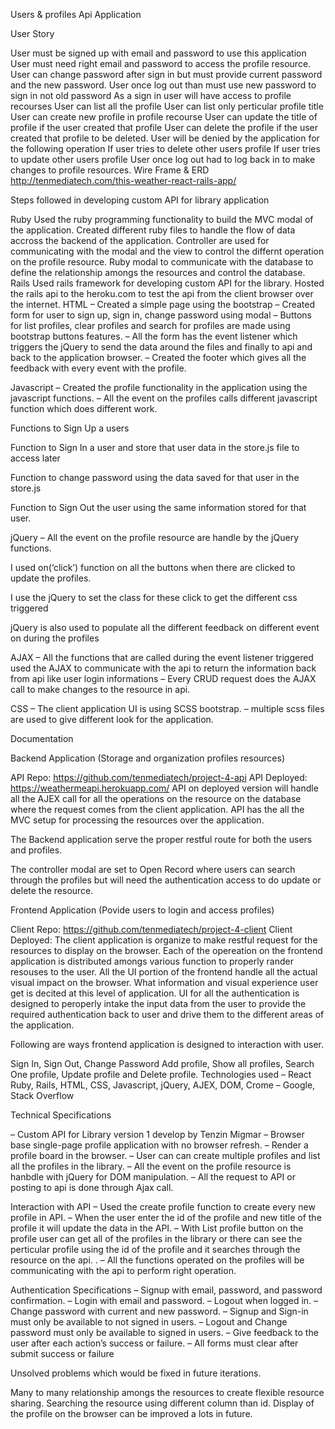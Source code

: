 Users & profiles Api Application

User Story

User must be signed up with email and password to use this application
User must need right email and password to access the profile resource.
User can change password after sign in but must provide current password and the new password.
User once log out than must use new password to sign in not old password
As a sign in user will have access to profile recourses
User can list all the profile
User can list only perticular profile title
User can create new profile in profile recourse
User can update the title of profile if the user created that profile
User can delete the profile if the user created that profile to be deleted.
User will be denied by the application for the following operation
If user tries to delete other users profile
If user tries to update other users profile
User once log out had to log back in to make changes to profile resources.
Wire Frame & ERD http://tenmediatech.com/this-weather-react-rails-app/

Steps followed in developing custom API for library application

Ruby
Used the ruby programming functionality to build the MVC modal of the application.
Created different ruby files to handle the flow of data accross the backend of the application.
Controller are used for communicating with the modal and the view to control the differnt operation on the profile resource.
Ruby modal to communicate with the database to define the relationship amongs the resources and control the database.
Rails
Used rails framework for developing custom API for the library.
Hosted the rails api to the heroku.com to test the api from the client browser over the internet.
HTML – Created a simple page using the bootstrap – Created form for user to sign up, sign in, change password using modal – Buttons for list profiles, clear profiles and search for profiles are made using bootstrap buttons features. – All the form has the event listener which triggers the jQuery to send the data around the files and finally to api and back to the application browser. – Created the footer which gives all the feedback with every event with the profile.

Javascript – Created the profile functionality in the application using the javascript functions. – All the event on the profiles calls different javascript function which does different work.

Functions to Sign Up a users

Function to Sign In a user and store that user data in the store.js file to access later

Function to change password using the data saved for that user in the store.js

Function to Sign Out the user using the same information stored for that user.

jQuery – All the event on the profile resource are handle by the jQuery functions.

I used on(‘click’) function on all the buttons when there are clicked to update the profiles.

I use the jQuery to set the class for these click to get the different css triggered

jQuery is also used to populate all the different feedback on different event on during the profiles

AJAX – All the functions that are called during the event listener triggered used the AJAX to communicate with the api to return the information back from api like user login informations – Every CRUD request does the AJAX call to make changes to the resource in api.

CSS – The client application UI is using SCSS bootstrap. – multiple scss files are used to give different look for the application.

Documentation

Backend Application (Storage and organization profiles resources)

API Repo: https://github.com/tenmediatech/project-4-api
API Deployed: https://weathermeapi.herokuapp.com/
API on deployed version will handle all the AJEX call for all the operations on the resource on the database where the request comes from the client application. API has the all the MVC setup for processing the resources over the application.

The Backend application serve the proper restful route for both the users and profiles.

The controller modal are set to Open Record where users can search through the profiles but will need the authentication access to do update or delete the resource.

Frontend Application (Povide users to login and access profiles)

Client Repo: https://github.com/tenmediatech/project-4-client
Client Deployed:
The client application is organize to make restful request for the resources to display on the browser. Each of the opereation on the frontend application is distributed amongs various function to properly rander resouses to the user. All the UI portion of the frontend handle all the actual visual impact on the browser. What information and visual experience user get is decited at this level of application. UI for all the authentication is designed to peroperly intake the input data from the user to provide the required authentication back to user and drive them to the different areas of the application.

Following are ways frontend application is designed to interaction with user.

Sign In, Sign Out, Change Password
Add profile, Show all profiles, Search One profile, Update profile and Delete profile.
Technologies used – React Ruby, Rails, HTML, CSS, Javascript, jQuery, AJEX, DOM, Crome – Google, Stack Overflow

Technical Specifications

– Custom API for Library version 1 develop by Tenzin Migmar – Browser base single-page profile application with no browser refresh. – Render a profile board in the browser. – User can can create multiple profiles and list all the profiles in the library. – All the event on the profile resource is hanbdle with jQuery for DOM manipulation. – All the request to API or posting to api is done through Ajax call.

Interaction with API – Used the create profile function to create every new profile in API. – When the user enter the id of the profile and new title of the profile it will update the data in the API. – With List profile button on the profile user can get all of the profiles in the library or there can see the perticular profile using the id of the profile and it searches through the resource on the api. . – All the functions operated on the profiles will be communicating with the api to perform right operation.

Authentication Specifications – Signup with email, password, and password confirmation. – Login with email and password. – Logout when logged in. – Change password with current and new password. – Signup and Sign-in must only be available to not signed in users. – Logout and Change password must only be available to signed in users. – Give feedback to the user after each action’s success or failure. – All forms must clear after submit success or failure

Unsolved problems which would be fixed in future iterations.

Many to many relationship amongs the resources to create flexible resource sharing. Searching the resource using different column than id. Display of the profile on the browser can be improved a lots in future.
